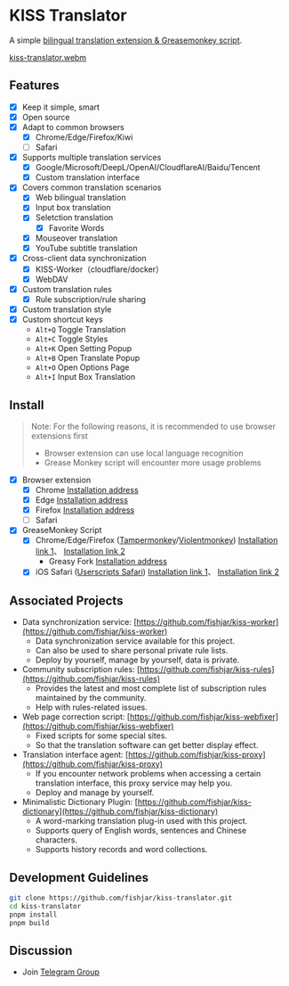 # KISS Translator

A simple [bilingual translation extension & Greasemonkey script](https://github.com/fishjar/kiss-translator).

[kiss-translator.webm](https://github.com/fishjar/kiss-translator/assets/1157624/f7ba8a5c-e4a8-4d5a-823a-5c5c67a0a47f)

## Features

- [x] Keep it simple, smart
- [x] Open source
- [x] Adapt to common browsers
  - [x] Chrome/Edge/Firefox/Kiwi
  - [ ] Safari
- [x] Supports multiple translation services
  - [x] Google/Microsoft/DeepL/OpenAI/CloudflareAI/Baidu/Tencent
  - [x] Custom translation interface
- [x] Covers common translation scenarios
  - [x] Web bilingual translation
  - [x] Input box translation
  - [x] Seletction translation
    - [x] Favorite Words
  - [x] Mouseover translation
  - [x] YouTube subtitle translation
- [x] Cross-client data synchronization
  - [x] KISS-Worker（cloudflare/docker）
  - [x] WebDAV
- [x] Custom translation rules
  - [x] Rule subscription/rule sharing
- [x] Custom translation style
- [x] Custom shortcut keys
  - `Alt+Q` Toggle Translation
  - `Alt+C` Toggle Styles
  - `Alt+K` Open Setting Popup
  - `Alt+B` Open Translate Popup
  - `Alt+O` Open Options Page
  - `Alt+I` Input Box Translation

## Install

> Note: For the following reasons, it is recommended to use browser extensions first
>
> - Browser extension can use local language recognition
> - Grease Monkey script will encounter more usage problems

- [x] Browser extension
  - [x] Chrome [Installation address](https://chrome.google.com/webstore/detail/kiss-translator/bdiifdefkgmcblbcghdlonllpjhhjgof?hl=zh-CN)
  - [x] Edge [Installation address](https://microsoftedge.microsoft.com/addons/detail/%E7%AE%80%E7%BA%A6%E7%BF%BB%E8%AF%91/jemckldkclkinpjighnoilpbldbdmmlh?hl=zh-CN)
  - [x] Firefox [Installation address](https://addons.mozilla.org/zh-CN/firefox/addon/kiss-translator/)
  - [ ] Safari
- [x] GreaseMonkey Script
  - [x] Chrome/Edge/Firefox ([Tampermonkey](https://www.tampermonkey.net/)/[Violentmonkey](https://violentmonkey.github.io/)) [Installation link 1](https://fishjar.github.io/kiss-translator/kiss-translator.user.js)、 [Installation link 2](https://kiss-translator.rayjar.com/kiss-translator.user.js)
    - Greasy Fork [Installation address](https://greasyfork.org/zh-CN/scripts/472840-kiss-translator)
  - [x] iOS Safari ([Userscripts Safari](https://github.com/quoid/userscripts)) [Installation link 1](https://fishjar.github.io/kiss-translator/kiss-translator-ios-safari.user.js)、 [Installation link 2](https://kiss-translator.rayjar.com/kiss-translator.user-ios-safari.js)

## Associated Projects

- Data synchronization service: [https://github.com/fishjar/kiss-worker](https://github.com/fishjar/kiss-worker)
  - Data synchronization service available for this project.
  - Can also be used to share personal private rule lists.
  - Deploy by yourself, manage by yourself, data is private.
- Community subscription rules: [https://github.com/fishjar/kiss-rules](https://github.com/fishjar/kiss-rules)
  - Provides the latest and most complete list of subscription rules maintained by the community.
  - Help with rules-related issues.
- Web page correction script: [https://github.com/fishjar/kiss-webfixer](https://github.com/fishjar/kiss-webfixer)
  - Fixed scripts for some special sites.
  - So that the translation software can get better display effect.
- Translation interface agent: [https://github.com/fishjar/kiss-proxy](https://github.com/fishjar/kiss-proxy)
  - If you encounter network problems when accessing a certain translation interface, this proxy service may help you.
  - Deploy and manage by yourself.
- Minimalistic Dictionary Plugin: [https://github.com/fishjar/kiss-dictionary](https://github.com/fishjar/kiss-dictionary)
  - A word-marking translation plug-in used with this project.
  - Supports query of English words, sentences and Chinese characters.
  - Supports history records and word collections.

## Development Guidelines

```sh
git clone https://github.com/fishjar/kiss-translator.git
cd kiss-translator
pnpm install
pnpm build
```

## Discussion

- Join [Telegram Group](https://t.me/+RRCu_4oNwrM2NmFl)

